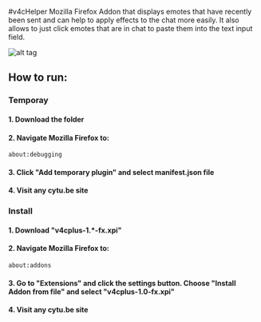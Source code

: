 #v4cHelper
Mozilla Firefox Addon that displays emotes that have recently been sent and can help to apply effects to the chat more easily. It also allows to just click emotes that are in chat to paste them into the text input field.

![alt tag](https://i.imgur.com/AfFS3Th.png "Screenshot v1.1")


## How to run:

### Temporay
#### 1. Download the folder
#### 2. Navigate Mozilla Firefox to: 
```
about:debugging
```
#### 3. Click "Add temporary plugin" and select manifest.json file
#### 4. Visit any cytu.be site
### Install
#### 1. Download "v4cplus-1.*-fx.xpi"
#### 2. Navigate Mozilla Firefox to: 
```
about:addons
```
#### 3. Go to "Extensions" and click the settings button. Choose "Install Addon from file" and select "v4cplus-1.0-fx.xpi"
#### 4. Visit any cytu.be site
